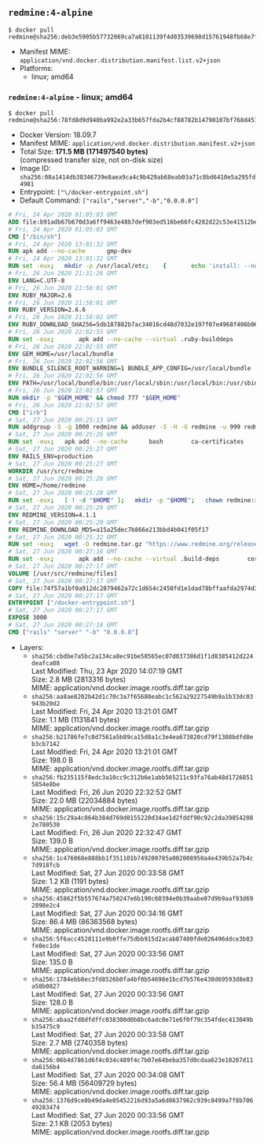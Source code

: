## `redmine:4-alpine`

```console
$ docker pull redmine@sha256:deb3e5905b57732069ca7a8101139f4d03539698d15761948fb68e7fcccfbbbe
```

-	Manifest MIME: `application/vnd.docker.distribution.manifest.list.v2+json`
-	Platforms:
	-	linux; amd64

### `redmine:4-alpine` - linux; amd64

```console
$ docker pull redmine@sha256:78fd8d9d940ba992e2a33b657fda2b4cf88782b14790107bf768d45177dd6cc7
```

-	Docker Version: 18.09.7
-	Manifest MIME: `application/vnd.docker.distribution.manifest.v2+json`
-	Total Size: **171.5 MB (171497540 bytes)**  
	(compressed transfer size, not on-disk size)
-	Image ID: `sha256:08a1414db38346739e8aea9ca4c9b429ab68eab03a71c8bd6410e5a295fd4981`
-	Entrypoint: `["\/docker-entrypoint.sh"]`
-	Default Command: `["rails","server","-b","0.0.0.0"]`

```dockerfile
# Fri, 24 Apr 2020 01:05:03 GMT
ADD file:b91adb67b670d3a6ff9463e48b7def903ed516be66fc4282d22c53e41512be49 in / 
# Fri, 24 Apr 2020 01:05:03 GMT
CMD ["/bin/sh"]
# Fri, 24 Apr 2020 13:01:32 GMT
RUN apk add --no-cache 		gmp-dev
# Fri, 24 Apr 2020 13:01:32 GMT
RUN set -eux; 	mkdir -p /usr/local/etc; 	{ 		echo 'install: --no-document'; 		echo 'update: --no-document'; 	} >> /usr/local/etc/gemrc
# Fri, 26 Jun 2020 21:31:26 GMT
ENV LANG=C.UTF-8
# Fri, 26 Jun 2020 21:58:01 GMT
ENV RUBY_MAJOR=2.6
# Fri, 26 Jun 2020 21:58:01 GMT
ENV RUBY_VERSION=2.6.6
# Fri, 26 Jun 2020 21:58:02 GMT
ENV RUBY_DOWNLOAD_SHA256=5db187882b7ac34016cd48d7032e197f07e4968f406b0690e20193b9b424841f
# Fri, 26 Jun 2020 22:02:55 GMT
RUN set -eux; 		apk add --no-cache --virtual .ruby-builddeps 		autoconf 		bison 		bzip2 		bzip2-dev 		ca-certificates 		coreutils 		dpkg-dev dpkg 		gcc 		gdbm-dev 		glib-dev 		libc-dev 		libffi-dev 		libxml2-dev 		libxslt-dev 		linux-headers 		make 		ncurses-dev 		openssl 		openssl-dev 		patch 		procps 		readline-dev 		ruby 		tar 		xz 		yaml-dev 		zlib-dev 	; 		wget -O ruby.tar.xz "https://cache.ruby-lang.org/pub/ruby/${RUBY_MAJOR%-rc}/ruby-$RUBY_VERSION.tar.xz"; 	echo "$RUBY_DOWNLOAD_SHA256 *ruby.tar.xz" | sha256sum --check --strict; 		mkdir -p /usr/src/ruby; 	tar -xJf ruby.tar.xz -C /usr/src/ruby --strip-components=1; 	rm ruby.tar.xz; 		cd /usr/src/ruby; 		wget -O 'thread-stack-fix.patch' 'https://bugs.ruby-lang.org/attachments/download/7081/0001-thread_pthread.c-make-get_main_stack-portable-on-lin.patch'; 	echo '3ab628a51d92fdf0d2b5835e93564857aea73e0c1de00313864a94a6255cb645 *thread-stack-fix.patch' | sha256sum --check --strict; 	patch -p1 -i thread-stack-fix.patch; 	rm thread-stack-fix.patch; 		{ 		echo '#define ENABLE_PATH_CHECK 0'; 		echo; 		cat file.c; 	} > file.c.new; 	mv file.c.new file.c; 		autoconf; 	gnuArch="$(dpkg-architecture --query DEB_BUILD_GNU_TYPE)"; 	export ac_cv_func_isnan=yes ac_cv_func_isinf=yes; 	./configure 		--build="$gnuArch" 		--disable-install-doc 		--enable-shared 	; 	make -j "$(nproc)"; 	make install; 		runDeps="$( 		scanelf --needed --nobanner --format '%n#p' --recursive /usr/local 			| tr ',' '\n' 			| sort -u 			| awk 'system("[ -e /usr/local/lib/" $1 " ]") == 0 { next } { print "so:" $1 }' 	)"; 	apk add --no-network --virtual .ruby-rundeps 		$runDeps 		bzip2 		ca-certificates 		libffi-dev 		procps 		yaml-dev 		zlib-dev 	; 	apk del --no-network .ruby-builddeps; 		cd /; 	rm -r /usr/src/ruby; 	! apk --no-network list --installed 		| grep -v '^[.]ruby-rundeps' 		| grep -i ruby 	; 	[ "$(command -v ruby)" = '/usr/local/bin/ruby' ]; 	ruby --version; 	gem --version; 	bundle --version
# Fri, 26 Jun 2020 22:02:55 GMT
ENV GEM_HOME=/usr/local/bundle
# Fri, 26 Jun 2020 22:02:56 GMT
ENV BUNDLE_SILENCE_ROOT_WARNING=1 BUNDLE_APP_CONFIG=/usr/local/bundle
# Fri, 26 Jun 2020 22:02:56 GMT
ENV PATH=/usr/local/bundle/bin:/usr/local/sbin:/usr/local/bin:/usr/sbin:/usr/bin:/sbin:/bin
# Fri, 26 Jun 2020 22:02:57 GMT
RUN mkdir -p "$GEM_HOME" && chmod 777 "$GEM_HOME"
# Fri, 26 Jun 2020 22:02:57 GMT
CMD ["irb"]
# Sat, 27 Jun 2020 00:25:13 GMT
RUN addgroup -S -g 1000 redmine && adduser -S -H -G redmine -u 999 redmine
# Sat, 27 Jun 2020 00:25:26 GMT
RUN set -eux; 	apk add --no-cache 		bash 		ca-certificates 		su-exec 		tini 		tzdata 		wget 				bzr 		git 		mercurial 		openssh-client 		subversion 				ghostscript 		ghostscript-fonts 		imagemagick 	;
# Sat, 27 Jun 2020 00:25:27 GMT
ENV RAILS_ENV=production
# Sat, 27 Jun 2020 00:25:27 GMT
WORKDIR /usr/src/redmine
# Sat, 27 Jun 2020 00:25:28 GMT
ENV HOME=/home/redmine
# Sat, 27 Jun 2020 00:25:28 GMT
RUN set -eux; 	[ ! -d "$HOME" ]; 	mkdir -p "$HOME"; 	chown redmine:redmine "$HOME"; 	chmod 1777 "$HOME"
# Sat, 27 Jun 2020 00:25:29 GMT
ENV REDMINE_VERSION=4.1.1
# Sat, 27 Jun 2020 00:25:29 GMT
ENV REDMINE_DOWNLOAD_MD5=a15a25dec7b866e213bbd4b041f05f17
# Sat, 27 Jun 2020 00:25:32 GMT
RUN set -eux; 	wget -O redmine.tar.gz "https://www.redmine.org/releases/redmine-${REDMINE_VERSION}.tar.gz"; 	echo "$REDMINE_DOWNLOAD_MD5 *redmine.tar.gz" | md5sum -c -; 	tar -xf redmine.tar.gz --strip-components=1; 	rm redmine.tar.gz files/delete.me log/delete.me; 	mkdir -p log public/plugin_assets sqlite tmp/pdf tmp/pids; 	chown -R redmine:redmine ./; 	echo 'config.logger = Logger.new(STDOUT)' > config/additional_environment.rb; 	chmod -R ugo=rwX config db sqlite; 	find log tmp -type d -exec chmod 1777 '{}' +
# Sat, 27 Jun 2020 00:27:16 GMT
RUN set -eux; 		apk add --no-cache --virtual .build-deps 		coreutils 		freetds-dev 		gcc 		make 		mariadb-dev 		musl-dev 		patch 		postgresql-dev 		sqlite-dev 		ttf2ufm 		zlib-dev 	; 		su-exec redmine bundle install --jobs "$(nproc)" --without development test; 	for adapter in mysql2 postgresql sqlserver sqlite3; do 		echo "$RAILS_ENV:" > ./config/database.yml; 		echo "  adapter: $adapter" >> ./config/database.yml; 		su-exec redmine bundle install --jobs "$(nproc)" --without development test; 		cp Gemfile.lock "Gemfile.lock.${adapter}"; 	done; 	rm ./config/database.yml; 	chmod -R ugo=rwX Gemfile.lock "$GEM_HOME"; 	rm -rf ~redmine/.bundle; 		rm /usr/local/bundle/gems/rbpdf-font-1.19.*/lib/fonts/ttf2ufm/ttf2ufm; 		runDeps="$( 		scanelf --needed --nobanner --format '%n#p' --recursive /usr/local/bundle/gems 		| tr ',' '\n' 		| sort -u 		| awk 'system("[ -e /usr/local/lib/" $1 " ]") == 0 { next } { print "so:" $1 }' 	)"; 	apk add --no-network --virtual .redmine-rundeps $runDeps; 	apk del --no-network .build-deps
# Sat, 27 Jun 2020 00:27:17 GMT
VOLUME [/usr/src/redmine/files]
# Sat, 27 Jun 2020 00:27:17 GMT
COPY file:74f57a1bf0a912dc2879462a72c1d654c2450fd1e1dad78bffaafda2974d3e97 in / 
# Sat, 27 Jun 2020 00:27:17 GMT
ENTRYPOINT ["/docker-entrypoint.sh"]
# Sat, 27 Jun 2020 00:27:17 GMT
EXPOSE 3000
# Sat, 27 Jun 2020 00:27:18 GMT
CMD ["rails" "server" "-b" "0.0.0.0"]
```

-	Layers:
	-	`sha256:cbdbe7a5bc2a134ca8ec91be58565ec07d037386d1f1d8385412d224deafca08`  
		Last Modified: Thu, 23 Apr 2020 14:07:19 GMT  
		Size: 2.8 MB (2813316 bytes)  
		MIME: application/vnd.docker.image.rootfs.diff.tar.gzip
	-	`sha256:aa8ae8202b42d1c70c3a7f65680eabc1c562a29227549b9a1b33dc03943b20d2`  
		Last Modified: Fri, 24 Apr 2020 13:21:01 GMT  
		Size: 1.1 MB (1131841 bytes)  
		MIME: application/vnd.docker.image.rootfs.diff.tar.gzip
	-	`sha256:b21786fe7c0d7561a5b89ca15d8a1c3e4ea673820cd79f1308bdfd8eb3cb7142`  
		Last Modified: Fri, 24 Apr 2020 13:21:01 GMT  
		Size: 198.0 B  
		MIME: application/vnd.docker.image.rootfs.diff.tar.gzip
	-	`sha256:fb235115f8edc3a10cc9c312b6e1abb565211c93fa76ab48d17268515854e8be`  
		Last Modified: Fri, 26 Jun 2020 22:32:52 GMT  
		Size: 22.0 MB (22034884 bytes)  
		MIME: application/vnd.docker.image.rootfs.diff.tar.gzip
	-	`sha256:15c29a4c064b384d769d0155220d34ae1d2fddf90c92c2da398542082e780530`  
		Last Modified: Fri, 26 Jun 2020 22:32:47 GMT  
		Size: 139.0 B  
		MIME: application/vnd.docker.image.rootfs.diff.tar.gzip
	-	`sha256:1c476068e888bb1f351101b749200705a002008950a4e439b52a7b4c7d918fcb`  
		Last Modified: Sat, 27 Jun 2020 00:33:58 GMT  
		Size: 1.2 KB (1191 bytes)  
		MIME: application/vnd.docker.image.rootfs.diff.tar.gzip
	-	`sha256:45862f5b557674a750247e6b190c60394e0b39aabe07d9b9aaf93d692898e2c4`  
		Last Modified: Sat, 27 Jun 2020 00:34:16 GMT  
		Size: 86.4 MB (86363568 bytes)  
		MIME: application/vnd.docker.image.rootfs.diff.tar.gzip
	-	`sha256:5f6acc4528111e9b0ffe75dbb915d2acab87480fde026496ddce3b83fe8ec1de`  
		Last Modified: Sat, 27 Jun 2020 00:33:56 GMT  
		Size: 135.0 B  
		MIME: application/vnd.docker.image.rootfs.diff.tar.gzip
	-	`sha256:1784ebb8ec3fd8526b0fa4bf0b54698e1bcd7b576e438d69593d8e83a58b0827`  
		Last Modified: Sat, 27 Jun 2020 00:33:56 GMT  
		Size: 128.0 B  
		MIME: application/vnd.docker.image.rootfs.diff.tar.gzip
	-	`sha256:abaa2fd8dfdffc038300d0b8bc6adc0e71e6f0f79c354fdec413049bb35475c9`  
		Last Modified: Sat, 27 Jun 2020 00:33:58 GMT  
		Size: 2.7 MB (2740358 bytes)  
		MIME: application/vnd.docker.image.rootfs.diff.tar.gzip
	-	`sha256:06b4d7861d6f4c034c489f4c7b07e64beba357d0cdaa623e10207d11da6156b4`  
		Last Modified: Sat, 27 Jun 2020 00:34:08 GMT  
		Size: 56.4 MB (56409729 bytes)  
		MIME: application/vnd.docker.image.rootfs.diff.tar.gzip
	-	`sha256:1376d9ce0b49da4e05452216d93a5a6d8637962c939c8499a7f8b70649283474`  
		Last Modified: Sat, 27 Jun 2020 00:33:56 GMT  
		Size: 2.1 KB (2053 bytes)  
		MIME: application/vnd.docker.image.rootfs.diff.tar.gzip
